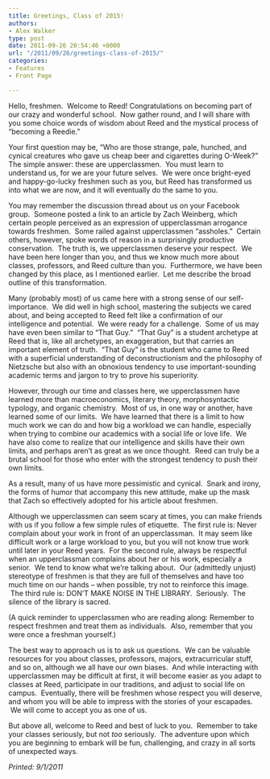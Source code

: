 ```yaml
---
title: Greetings, Class of 2015!
authors:
- Alex Walker
type: post
date: 2011-09-26 20:54:46 +0000
url: "/2011/09/26/greetings-class-of-2015/"
categories:
- Features
- Front Page

---
```

Hello, freshmen.  Welcome to Reed! Congratulations on becoming part of our crazy and wonderful school.  Now gather round, and I will share with you some choice words of wisdom about Reed and the mystical process of “becoming a Reedie.”

Your first question may be, “Who are those strange, pale, hunched, and cynical creatures who gave us cheap beer and cigarettes during O-Week?” The simple answer: these are upperclassmen.  You must learn to understand us, for we are your future selves.  We were once bright-eyed and happy-go-lucky freshmen such as you, but Reed has transformed us into what we are now, and it will eventually do the same to you.

You may remember the discussion thread about us on your Facebook group.  Someone posted a link to an article by Zach Weinberg, which certain people perceived as an expression of upperclassman arrogance towards freshmen.  Some railed against upperclassmen “assholes.”  Certain others, however, spoke words of reason in a surprisingly productive conservation.  The truth is, we upperclassmen deserve your respect.  We have been here longer than you, and thus we know much more about classes, professors, and Reed culture than you.  Furthermore, we have been changed by this place, as I mentioned earlier.  Let me describe the broad outline of this transformation.

Many (probably most) of us came here with a strong sense of our self-importance.  We did well in high school, mastering the subjects we cared about, and being accepted to Reed felt like a confirmation of our intelligence and potential.  We were ready for a challenge.  Some of us may have even been similar to “That Guy.”  “That Guy” is a student archetype at Reed that is, like all archetypes, an exaggeration, but that carries an important element of truth.  “That Guy” is the student who came to Reed with a superficial understanding of deconstructionism and the philosophy of Nietzsche but also with an obnoxious tendency to use important-sounding academic terms and jargon to try to prove his superiority.

However, through our time and classes here, we upperclassmen have learned more than macroeconomics, literary theory, morphosyntactic typology, and organic chemistry.  Most of us, in one way or another, have learned some of our limits.  We have learned that there is a limit to how much work we can do and how big a workload we can handle, especially when trying to combine our academics with a social life or love life.  We have also come to realize that our intelligence and skills have their own limits, and perhaps aren’t as great as we once thought.  Reed can truly be a brutal school for those who enter with the strongest tendency to push their own limits.

As a result, many of us have more pessimistic and cynical.  Snark and irony, the forms of humor that accompany this new attitude, make up the mask that Zach so effectively adopted for his article about freshmen.

Although we upperclassmen can seem scary at times, you can make friends with us if you follow a few simple rules of etiquette.  The first rule is: Never complain about your work in front of an upperclassman.  It may seem like difficult work or a large workload to you, but you will not know true work until later in your Reed years.  For the second rule, always be respectful when an upperclassman complains about her or his work, especially a senior.  We tend to know what we’re talking about.  Our (admittedly unjust) stereotype of freshmen is that they are full of themselves and have too much time on our hands – when possible, try not to reinforce this image.  The third rule is: DON’T MAKE NOISE IN THE LIBRARY.  Seriously.  The silence of the library is sacred.

(A quick reminder to upperclassmen who are reading along: Remember to respect freshmen and treat them as individuals.  Also, remember that you were once a freshman yourself.)

The best way to approach us is to ask us questions.  We can be valuable resources for you about classes, professors, majors, extracurricular stuff, and so on, although we all have our own biases.  And while interacting with upperclassmen may be difficult at first, it will become easier as you adapt to classes at Reed, participate in our traditions, and adjust to social life on campus.  Eventually, there will be freshmen whose respect you will deserve, and whom you will be able to impress with the stories of your escapades.  We will come to accept you as one of us.

But above all, welcome to Reed and best of luck to you.  Remember to take your classes seriously, but not _too_ seriously.  The adventure upon which you are beginning to embark will be fun, challenging, and crazy in all sorts of unexpected ways.

_Printed: 9/1/2011_